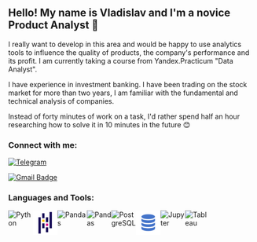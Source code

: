 ## Hello! My name is Vladislav and I'm a novice Product Analyst :hatching_chick:
I really want to develop in this area and would be happy to use analytics tools to influence the quality of products, the company's performance and its profit. I am currently taking a course from Yandex.Practicum "Data Analyst".

I have experience in investment banking. I have been trading on the stock market for more than two years, I am familiar with the fundamental and technical analysis of companies. 

Instead of forty minutes of work on a task, I'd rather spend half an hour researching how to solve it in 10 minutes in the future :blush:

### Connect with me:
<a href="https://t.me/vladislove888">
      <img src="https://cdn-icons-png.flaticon.com/512/2111/2111646.png" width="30" height="30" alt=Telegram /> 
      
[![Gmail Badge](https://img.shields.io/badge/-Gmail-red?style=flat&logo=Gmail&logoColor=white)](mailto:vlaisfil8@gmail.com)      


### Languages and Tools:
<img align="left" alt="Python" width="50px" img src="https://cdn.jsdelivr.net/gh/devicons/devicon/icons/python/python-original.svg" />
<img align="left" alt="Pandas" width="50px" img src="https://raw.githubusercontent.com/devicons/devicon/1119b9f84c0290e0f0b38982099a2bd027a48bf1/icons/pandas/pandas-original.svg" />
<img align="left" alt="Pandas" width="60px" img src="https://everipedia-storage.s3.amazonaws.com/ProfilePicture/en/Plotly__a0a015/Plotly-logo-01-square.png__95275.png" /> 
 <img align="left" alt="Pandas" width="50px" img src="https://discourse.matplotlib.org/uploads/default/original/2X/b/bcd5309f3f22c0c53f1cf5b94b5f062dd3a9b8da.png" />      
<img align="left" alt="PostgreSQL" width="50px" img src="https://cdn.jsdelivr.net/gh/devicons/devicon/icons/postgresql/postgresql-original.svg" />
<img align="left" alt="SQL" width="50px" src="https://raw.githubusercontent.com/github/explore/80688e429a7d4ef2fca1e82350fe8e3517d3494d/topics/sql/sql.png" />
<img align="left" alt="Jupyter" width="50px"src="https://cdn.jsdelivr.net/gh/devicons/devicon/icons/jupyter/jupyter-original-wordmark.svg" />
<img align="left" alt="Tableau" width="50px"src="https://uploads-ssl.webflow.com/60eecfcc030e0e12979ffefc/613a2ef0cf2bdbdbab128be2_Frame%20203%406x.png" />    
